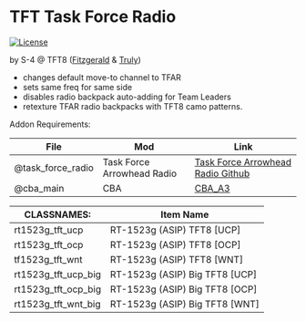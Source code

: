 # TFT Task Force Radio

</a><a href="https://github.com/TFT8/TFT8-Radios/blob/master/License.md"><img src="http://img.shields.io/badge/License-APL--SA-red.svg?style=flat" alt="License"></a>


by S-4 @ TFT8 ([Fitzgerald](https://github.com/BryanBoru) & [Truly](https://github.com/theYoursTruly))

* changes default move-to channel to TFAR
* sets same freq for same side
* disables radio backpack auto-adding for Team Leaders
* retexture TFAR radio backpacks with TFT8 camo patterns.

Addon Requirements:

File|Mod|Link
---|---|---|
@task_force_radio | Task Force Arrowhead Radio |[Task Force Arrowhead Radio Github](https://github.com/michail-nikolaev/task-force-arma-3-radio "TFAR Github")
@cba_main | CBA | [CBA_A3](https://github.com/CBATeam/CBA_A3)

CLASSNAMES:|Item Name|
---|---|
rt1523g_tft_ucp |RT-1523g (ASIP) TFT8 [UCP]
rt1523g_tft_ocp |RT-1523g (ASIP) TFT8 [OCP]
tf1523g_tft_wnt |RT-1523g (ASIP) TFT8 [WNT]
rt1523g_tft_ucp_big |RT-1523g (ASIP) Big TFT8 [UCP]
rt1523g_tft_ocp_big |RT-1523g (ASIP) Big TFT8 [OCP]
rt1523g_tft_wnt_big |RT-1523g (ASIP) Big TFT8 [WNT]

